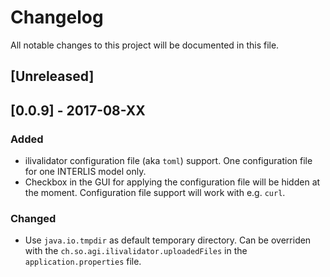 # Changelog
All notable changes to this project will be documented in this file.

## [Unreleased]


## [0.0.9] - 2017-08-XX

### Added

- ilivalidator configuration file (aka `toml`) support. One configuration file for one INTERLIS model only.
- Checkbox in the GUI for applying the configuration file will be hidden at the moment. Configuration file support will work with e.g. `curl`.

### Changed

- Use `java.io.tmpdir` as default temporary directory. Can be overriden with the `ch.so.agi.ilivalidator.uploadedFiles` in the `application.properties` file.

